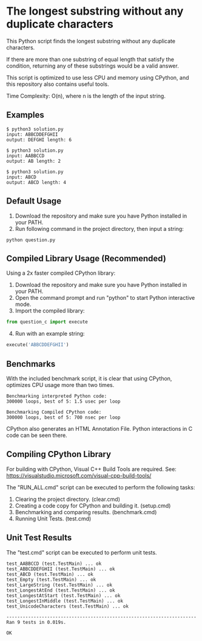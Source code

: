 # The longest substring without any duplicate characters

This Python script finds the longest substring without any duplicate characters.

If there are more than one substring of equal length that satisfy
the condition, returning any of these substrings would be a valid
answer.

This script is optimized to use less CPU and memory using CPython, and this repository also contains useful tools.

Time Complexity: O(n), where n is the length of the input string.

## Examples
```
$ python3 solution.py
input: ABBCDDEFGHII
output: DEFGHI length: 6

$ python3 solution.py
input: AABBCCD
output: AB length: 2

$ python3 solution.py
input: ABCD
output: ABCD length: 4
```
## Default Usage

1. Download the repository and make sure you have Python installed in your PATH.
2. Run following command in the project directory, then input a string:
```Shell
python question.py 
```

## Compiled Library Usage (Recommended)

Using a 2x faster compiled CPython library:

1. Download the repository and make sure you have Python installed in your PATH.
2. Open the command prompt and run "python" to start Python interactive mode.
3. Import the compiled library:
```python
from question_c import execute
```
4. Run with an example string:
```python
execute('ABBCDDEFGHII')
```
## Benchmarks

With the included benchmark script, it is clear that using CPython, optimizes CPU usage more than two times.
```
Benchmarking interpreted Python code:
300000 loops, best of 5: 1.5 usec per loop

Benchmarking Compiled CPython code:
300000 loops, best of 5: 700 nsec per loop
```
CPython also generates an HTML Annotation File. Python interactions in C code can be seen there.

## Compiling CPython Library

For building with CPython, Visual C++ Build Tools are required.
See: https://visualstudio.microsoft.com/visual-cpp-build-tools/

The "RUN_ALL.cmd" script can be executed to perform the following tasks:

1. Clearing the project directory. (clear.cmd)
2. Creating a code copy for CPython and building it. (setup.cmd)
3. Benchmarking and comparing results. (benchmark.cmd)
4. Running Unit Tests. (test.cmd)

## Unit Test Results

The "test.cmd" script can be executed to perform unit tests.
```
test_AABBCCD (test.TestMain) ... ok
test_ABBCDDEFGHII (test.TestMain) ... ok
test_ABCD (test.TestMain) ... ok
test_Empty (test.TestMain) ... ok
test_LargeString (test.TestMain) ... ok
test_LongestAtEnd (test.TestMain) ... ok
test_LongestAtStart (test.TestMain) ... ok
test_LongestInMiddle (test.TestMain) ... ok
test_UnicodeCharacters (test.TestMain) ... ok

----------------------------------------------------------------------
Ran 9 tests in 0.019s.

OK
```
